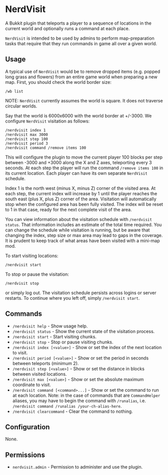 NerdVisit
=========
A Bukkit plugin that teleports a player to a sequence of locations in the
current world and optionally runs a command at each place.

`NerdVisit` is intended to be used by admins to perform map-preparation tasks
that require that they run commands in game all over a given world.


Usage
-----
A typical use of `NerdVisit` would be to remove dropped items (e.g. popped
long grass and flowers) from an entire game world when preparing a new map.
First, you should check the world border size:

    /wb list
    
NOTE: `NerdVisit` currently assumes the world is square. It does not traverse
circular worlds.

Say that the world is 6000x6000 with the world border at +/-3000. We configure
`NerdVisit` visitation as follows:

    /nerdvisit index 1
    /nerdvisit max 3000
    /nerdvisit step 100
    /nerdvisit period 3
    /nerdvisit command /remove items 100

This will configure the plugin to move the current player 100 blocks per step 
between -3000 and +3000 along the X and Z axes, teleporting every 3 seconds.
At each step the player will run the command `/remove items 100` in its current
location. Each player can have its own separate `NerdVisit` schedule.

Index 1 is the north west (minus X,  minus Z) corner of the visited area. At 
each step, the current index will increase by 1 until the player reaches the
south east (plus X, plus Z) corner of the area. Visitation will automatically
stop when the configured area has been fully visited. The index will be reset
to 1 in that case, ready for the next complete visit of the area.

You can view information about the visitation schedule with `/nerdvisit status`.
That information includes an estimate of the total time required. You can change
the schedule while visitation is running, but be aware that changing the index,
step size or max area may lead to gaps in the coverage. It is prudent to keep
track of what areas have been visited with a mini-map mod.

To start visiting locations:

    /nerdvisit start
    
To stop or pause the visitation:
    
    /nerdvisit stop
    
or simply log out. The visitation schedule persists across logins or server
restarts. To continue where you left off, simply `/nerdvisit start`.


Commands
--------

 * `/nerdvisit help` - Show usage help.
 * `/nerdvisit status` - Show the current state of the visitation process.
 * `/nerdvisit start` - Start visiting chunks.
 * `/nerdvisit stop` - Stop or pause visiting chunks.
 * `/nerdvisit index [<value>]` - Show or set the index of the next location to visit.
 * `/nerdvisit period [<value>]` - Show or set the period in seconds between teleports (minimum 2).
 * `/nerdvisit step [<value>]` - Show or set the distance in blocks between visited locations.
 * `/nerdvisit max [<value>]` - Show or set the absolute maximum coordinate to visit.
 * `/nerdvisit command [<command>...]` - Show or set the command to run at each 
   location. Note: in the case of commands that are `CommandHelper` aliases, you
   may have to begin the command with `/runalias`, i.e. 
   `/nerdvisit command /runalias /your-ch-alias-here`. 
 * `/nerdvisit clearcommand` - Clear the command to nothing.


Configuration
-------------
None.


Permissions
-----------

 * `nerdvisit.admin` - Permission to administer and use the plugin.
